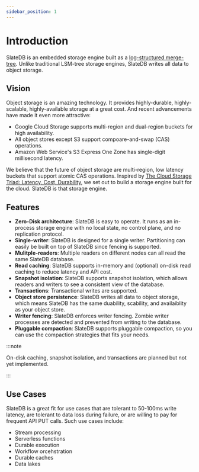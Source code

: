 ```yaml
---
sidebar_position: 1
---
```


# Introduction

SlateDB is an embedded storage engine built as a [log-structured merge-tree](https://en.wikipedia.org/wiki/Log-structured_merge-tree). Unlike traditional LSM-tree storage engines, SlateDB writes all data to object storage.

## Vision

Object storage is an amazing technology. It provides highly-durable, highly-scalable, highly-available storage at a great cost. And recent advancements have made it even more attractive:

* Google Cloud Storage supports multi-region and dual-region buckets for high availability.
* All object stores except S3 support compoare-and-swap (CAS) operations.
* Amazon Web Service's S3 Express One Zone has single-digit millisecond latency.

We believe that the future of object storage are multi-region, low latency buckets that support atomic CAS operations. Inspired by [The Cloud Storage Triad: Latency, Cost, Durability](https://materializedview.io/p/cloud-storage-triad-latency-cost-durability), we set out to build a storage engine built for the cloud. SlateDB is that storage engine.

## Features

* **Zero-Disk architecture**: SlateDB is easy to operate. It runs as an in-process storage engine with no local state, no control plane, and no replication protocol.
* **Single-writer**: SlateDB is designed for a single writer. Partitioning can easily be built on top of SlateDB since fencing is supported.
* **Mulitple-readers**: Multiple readers on different nodes can all read the same SlateDB database.
* **Read caching**: SlateDB supports in-memory and (optional) on-disk read caching to reduce latency and API cost.
* **Snapshot isolation**: SlateDB supports snapshot isolation, which allows readers and writers to see a consistent view of the database.
* **Transactions**: Transactional writes are supported.
* **Object store persistence**: SlateDB writes all data to object storage, which means SlateDB has the same duability, scability, and availaiblity as your object store.
* **Writer fencing**: SlateDB enforces writer fencing. Zombie writer processes are detected and prevented from writing to the database.
* **Pluggable compaction**: SlateDB supports pluggable compaction, so you can use the compaction strategies that fits your needs.

:::note

On-disk caching, snapshot isolation, and transactions are planned but not yet implemented.

:::

## Use Cases

SlateDB is a great fit for use cases that are tolerant to 50-100ms write latency, are tolerant to data loss during failure, or are willing to pay for frequent API PUT calls. Such use cases include:

* Stream processing
* Serverless functions
* Durable execution
* Workflow orcehstration
* Durable caches
* Data lakes
